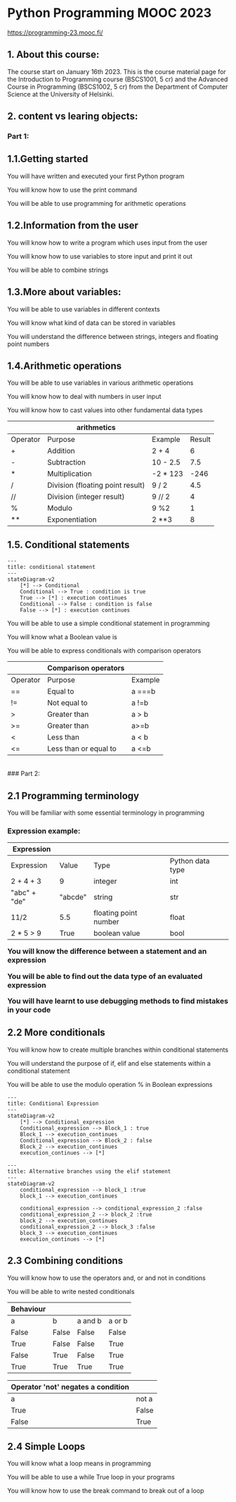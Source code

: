 # Python Programming MOOC 2023

https://programming-23.mooc.fi/

## 1. About this course:

The course start on January 16th 2023. This is the course material page for the Introduction to Programming course (BSCS1001, 5 cr) and the Advanced Course in Programming (BSCS1002, 5 cr) from the Department of Computer Science at the University of Helsinki.

## 2. content vs learing objects:

### Part 1:

<h2>1.1.Getting started</h2>

<p>You will have written and executed your first Python program</p>
<p>You will know how to use the print command</p>
<p>You will be able to use programming for arithmetic operations</p>

<h2>1.2.Information from the user</h2>

<p>You will know how to write a program which uses input from the user</p>
<p>You will know how to use variables to store input and print it out</p>
<p>You will be able to combine strings</p>

<h2>1.3.More about variables:</h2>
<p>You will be able to use variables in different contexts</p>
<p>You will know what kind of data can be stored in variables</p>
<p>You will understand the difference between strings, integers and floating point numbers</p>

<h2>1.4.Arithmetic operations</h2>
<p>You will be able to use variables in various arithmetic operations</p>
<p>You will know how to deal with numbers in user input</p>
<p>You will know how to cast values into other fundamental data types</p>

|          | arithmetics                      |           |        |
| -------- | -------------------------------- | --------- | ------ |
| Operator | Purpose                          | Example   | Result |
| +        | Addition                         | 2 + 4     | 6      |
| -        | Subtraction                      | 10 - 2.5  | 7.5    |
| \*       | Multiplication                   | -2 \* 123 | -246   |
| /        | Division (floating point result) | 9 / 2     | 4.5    |
| //       | Division (integer result)        | 9 // 2    | 4      |
| %        | Modulo                           | 9 %2      | 1      |
| \*\*     | Exponentiation                   | 2 \*\*3   | 8      |

<h2>1.5. Conditional statements</h2>

```mermaid
---
title: conditional statement
---
stateDiagram-v2
    [*] --> Conditional
    Conditional --> True : condition is true
    True --> [*] : execution continues
    Conditional --> False : condition is false
    False --> [*] : execution continues

```

<p>You will be able to use a simple conditional statement in programming</p>
<p>You will know what a Boolean value is</p>
<p>You will be able to express conditionals with comparison operators</p>

|          | Comparison operators  |         |
| -------- | --------------------- | ------- |
| Operator | Purpose               | Example |
| ==       | Equal to              | a ===b  |
| !=       | Not equal to          | a !=b   |
| >        | Greater than          | a > b   |
| >=       | Greater than          | a>=b    |
| <        | Less than             | a < b   |
| <=       | Less than or equal to | a <=b   |

<br/>
### Part 2:

<h2>2.1 Programming terminology</h2>
<p> You will be familiar with some essential terminology in programming</p>
<h3> Expression example:

| Expression   |         |                       |                  |
| ------------ | ------- | --------------------- | ---------------- |
| Expression   | Value   | Type                  | Python data type |
| 2 + 4 + 3    | 9       | integer               | int              |
| "abc" + "de" | "abcde" | string                | str              |
| 11/2         | 5.5     | floating point number | float            |
| 2 \* 5 > 9   | True    | boolean value         | bool             |

<p>You will know the difference between a statement and an expression</p>
<p>You will be able to find out the data type of an evaluated expression</p>
<p>You will have learnt to use debugging methods to find mistakes in your code</p>

<h2>2.2 More conditionals</h2>

<p>You will know how to create multiple branches within conditional statements</p>
<p>You will understand the purpose of if, elif and else statements within a conditional statement</p>
<p>You will be able to use the modulo operation % in Boolean expressions</p>

```mermaid
---
title: Conditional Expression
---
stateDiagram-v2
    [*] --> Conditional_expression
    Conditional_expression --> Block_1 : true
    Block_1 --> execution_continues
    Conditional_expression --> Block_2 : false
    Block_2 --> execution_continues
    execution_continues --> [*]
```

<!-- Alternative branches using the elif statement -->

```mermaid
---
title: Alternative branches using the elif statement
---
stateDiagram-v2
    conditional_expression --> block_1 :true
    block_1 --> execution_continues

    conditional_expression --> conditional_expression_2 :false
    conditional_expression_2 --> block_2 :true
    block_2 --> execution_continues
    conditional_expression_2 --> block_3 :false
    block_3 --> execution_continues
    execution_continues --> [*]
```

<h2>2.3 Combining conditions</h2>

<p>You will know how to use the operators and, or and not in conditions</p>
<p>You will be able to write nested conditionals</p>

| Behaviour |       |         |        |
| --------- | ----- | ------- | ------ |
| a         | b     | a and b | a or b |
| False     | False | False   | False  |
| True      | False | False   | True   |
| False     | True  | False   | True   |
| True      | True  | True    | True   |

| Operator 'not' negates a condition |       |
| ---------------------------------- | ----- |
| a                                  | not a |
| True                               | False |
| False                              | True  |



<h2>2.4 Simple Loops</h2>

<p>You will know what a loop means in programming</p>
<p>You will be able to use a while True loop in your programs</p>
<p>You will know how to use the break command to break out of a loop</p>



